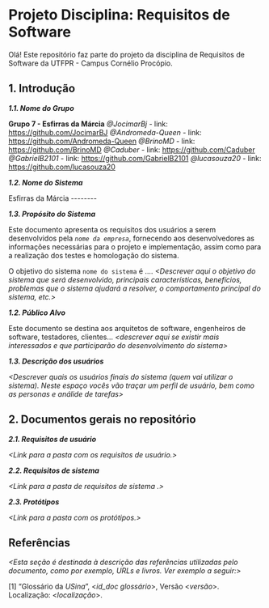 
# Projeto Disciplina: Requisitos de Software

Olá! Este repositório faz parte do projeto da disciplina de Requisitos de Software da UTFPR - Campus Cornélio Procópio. 

## 1. Introdução

***1.1.  Nome do Grupo***

**Grupo 7 - Esfirras da Márcia**
*@JocimarBj* - link: https://github.com/JocimarBJ
*@Andromeda-Queen* - link: https://github.com/Andromeda-Queen
*@BrinoMD* - link: https://github.com/BrinoMD
*@Caduber* - link: https://github.com/Caduber
*@GabrielB2101* - link: https://github.com/GabrielB2101
*@lucasouza20* - link: https://github.com/lucasouza20

***1.2.  Nome do Sistema***

Esfirras da Márcia --------

***1.3.  Propósito do Sistema***

Este documento apresenta os requisitos dos usuários a serem desenvolvidos pela *`nome da empresa`*, fornecendo aos desenvolvedores as informações necessárias para o projeto e implementação, assim como para a realização dos testes e homologação do sistema.

O objetivo do sistema `nome do sistema` é .... *<Descrever aqui o objetivo do sistema que será desenvolvido, principais características, benefícios, problemas que o sistema ajudará a resolver, o comportamento principal do sistema, etc.>*

***1.2.  Público Alvo***

Este documento se destina aos arquitetos de software, engenheiros de software, testadores, clientes... *<descrever aqui se existir mais interessados e que participarão do desenvolvimento do sistema>*

***1.3. Descrição dos usuários***

*<Descrever quais os usuários finais do sistema (quem vai utilizar o sistema). Neste espaço vocês vão traçar um perfil de usuário, bem como as personas e análide de tarefas>*

## 2. Documentos gerais no repositório

***2.1. Requisitos de usuário***

*<Link para a pasta com os requisitos de usuário.>*

***2.2. Requisitos de sistema***

*<Link para a pasta de requisitos de sistema .>*

***2.3. Protótipos***

*<Link para a pasta com os protótipos.>*

## Referências

*<Esta seção é destinada à descrição das referências utilizadas pelo documento, como por exemplo, URLs e livros. Ver exemplo a seguir:>*

[1] “Glossário da _USina_”, <_id_doc glossário_>, Versão <_versão_>. Localização: <_localização_>.
